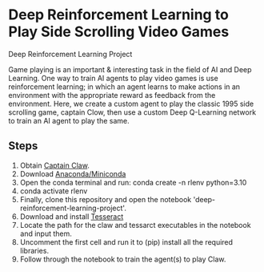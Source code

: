 # Deep Reinforcement Learning to Play Side Scrolling Video Games
Deep Reinforcement Learning Project

Game playing is an important & interesting task in the field of AI and Deep Learning. One way to train AI agents to play video games is use reinforcement learning; in which an agent learns to make actions in an environment with the appropriate reward as feedback from the environment. Here, we create a custom agent to play the classic 1995 side scrolling game, captain Clow, then use a custom Deep Q-Learning network to train an AI agent to play the same.

## Steps

1. Obtain [Captain Claw](https://en.wikipedia.org/wiki/Claw_(video_game)).
2. Download [Anaconda/Miniconda](https://www.anaconda.com/)
3. Open the conda terminal and run: conda create -n rlenv python=3.10
4. conda activate rlenv
5. Finally, clone this repository and open the notebook 'deep-reinforcement-learning-project'.
6. Download and install [Tesseract](https://github.com/tesseract-ocr/tesseract)
7. Locate the path for the claw and tessarct executables in the notebook and input them.
8. Uncomment the first cell and run it to (pip) install all the required libraries.
9. Follow through the notebook to train the agent(s) to play Claw.

